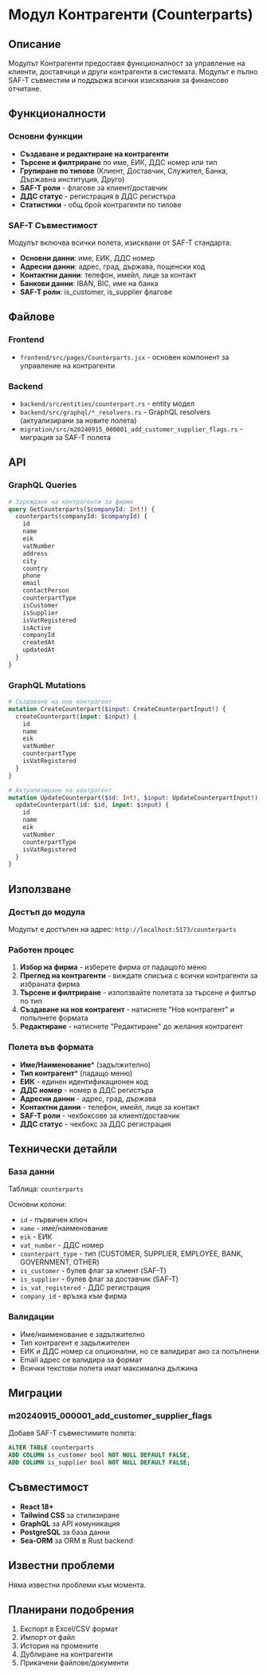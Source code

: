 # Модул Контрагенти (Counterparts)

## Описание

Модулът Контрагенти предоставя функционалност за управление на клиенти, доставчици и други контрагенти в системата. Модулът е пълно SAF-T съвместим и поддържа всички изисквания за финансово отчитане.

## Функционалности

### Основни функции
- **Създаване и редактиране на контрагенти**
- **Търсене и филтриране** по име, ЕИК, ДДС номер или тип
- **Групиране по типове** (Клиент, Доставчик, Служител, Банка, Държавна институция, Друго)
- **SAF-T роли** - флагове за клиент/доставчик
- **ДДС статус** - регистрация в ДДС регистъра
- **Статистики** - общ брой контрагенти по типове

### SAF-T Съвместимост
Модулът включва всички полета, изисквани от SAF-T стандарта:
- **Основни данни**: име, ЕИК, ДДС номер
- **Адресни данни**: адрес, град, държава, пощенски код
- **Контактни данни**: телефон, имейл, лице за контакт
- **Банкови данни**: IBAN, BIC, име на банка
- **SAF-T роли**: is_customer, is_supplier флагове

## Файлове

### Frontend
- `frontend/src/pages/Counterparts.jsx` - основен компонент за управление на контрагенти

### Backend
- `backend/src/entities/counterpart.rs` - entity модел
- `backend/src/graphql/*_resolvers.rs` - GraphQL resolvers (актуализирани за новите полета)
- `migration/src/m20240915_000001_add_customer_supplier_flags.rs` - миграция за SAF-T полета

## API

### GraphQL Queries
```graphql
# Зареждане на контрагенти за фирма
query GetCounterparts($companyId: Int!) {
  counterparts(companyId: $companyId) {
    id
    name
    eik
    vatNumber
    address
    city
    country
    phone
    email
    contactPerson
    counterpartType
    isCustomer
    isSupplier
    isVatRegistered
    isActive
    companyId
    createdAt
    updatedAt
  }
}
```

### GraphQL Mutations
```graphql
# Създаване на нов контрагент
mutation CreateCounterpart($input: CreateCounterpartInput!) {
  createCounterpart(input: $input) {
    id
    name
    eik
    vatNumber
    counterpartType
    isVatRegistered
  }
}

# Актуализиране на контрагент
mutation UpdateCounterpart($id: Int!, $input: UpdateCounterpartInput!) {
  updateCounterpart(id: $id, input: $input) {
    id
    name
    eik
    vatNumber
    counterpartType
    isVatRegistered
  }
}
```

## Използване

### Достъп до модула
Модулът е достъпен на адрес: `http://localhost:5173/counterparts`

### Работен процес
1. **Избор на фирма** - изберете фирма от падащото меню
2. **Преглед на контрагенти** - виждате списъка с всички контрагенти за избраната фирма
3. **Търсене и филтриране** - използвайте полетата за търсене и филтър по тип
4. **Създаване на нов контрагент** - натиснете "Нов контрагент" и попълнете формата
5. **Редактиране** - натиснете "Редактиране" до желания контрагент

### Полета във формата
- **Име/Наименование*** (задължително)
- **Тип контрагент*** (падащо меню)
- **ЕИК** - единен идентификационен код
- **ДДС номер** - номер в ДДС регистъра
- **Адресни данни** - адрес, град, държава
- **Контактни данни** - телефон, имейл, лице за контакт
- **SAF-T роли** - чекбоксове за клиент/доставчик
- **ДДС статус** - чекбокс за ДДС регистрация

## Технически детайли

### База данни
Таблица: `counterparts`

Основни колони:
- `id` - първичен ключ
- `name` - име/наименование
- `eik` - ЕИК
- `vat_number` - ДДС номер
- `counterpart_type` - тип (CUSTOMER, SUPPLIER, EMPLOYEE, BANK, GOVERNMENT, OTHER)
- `is_customer` - булев флаг за клиент (SAF-T)
- `is_supplier` - булев флаг за доставчик (SAF-T)
- `is_vat_registered` - ДДС регистрация
- `company_id` - връзка към фирма

### Валидации
- Име/наименование е задължително
- Тип контрагент е задължителен
- ЕИК и ДДС номер са опционални, но се валидират ако са попълнени
- Email адрес се валидира за формат
- Всички текстови полета имат максимална дължина

## Миграции

### m20240915_000001_add_customer_supplier_flags
Добавя SAF-T съвместимите полета:
```sql
ALTER TABLE counterparts
ADD COLUMN is_customer bool NOT NULL DEFAULT FALSE,
ADD COLUMN is_supplier bool NOT NULL DEFAULT FALSE;
```

## Съвместимост

- **React 18+**
- **Tailwind CSS** за стилизиране
- **GraphQL** за API комуникация
- **PostgreSQL** за база данни
- **Sea-ORM** за ORM в Rust backend

## Известни проблеми

Няма известни проблеми към момента.

## Планирани подобрения

1. Експорт в Excel/CSV формат
2. Импорт от файл
3. История на промените
4. Дублиране на контрагенти
5. Прикачени файлове/документи